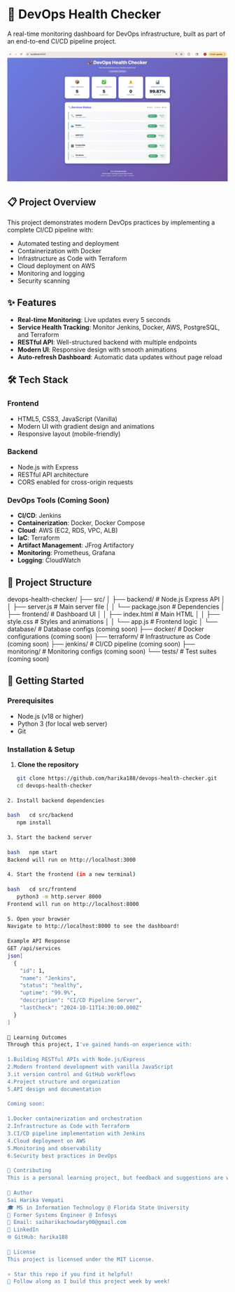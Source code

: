 # 🚀 DevOps Health Checker

A real-time monitoring dashboard for DevOps infrastructure, built as part of an end-to-end CI/CD pipeline project.

![Dashboard](screenshots/dashboard-screenshot.png)

## 📋 Project Overview

This project demonstrates modern DevOps practices by implementing a complete CI/CD pipeline with:
- Automated testing and deployment
- Containerization with Docker
- Infrastructure as Code with Terraform
- Cloud deployment on AWS
- Monitoring and logging
- Security scanning

## ✨ Features

- **Real-time Monitoring**: Live updates every 5 seconds
- **Service Health Tracking**: Monitor Jenkins, Docker, AWS, PostgreSQL, and Terraform
- **RESTful API**: Well-structured backend with multiple endpoints
- **Modern UI**: Responsive design with smooth animations
- **Auto-refresh Dashboard**: Automatic data updates without page reload

## 🛠️ Tech Stack

### Frontend
- HTML5, CSS3, JavaScript (Vanilla)
- Modern UI with gradient design and animations
- Responsive layout (mobile-friendly)

### Backend
- Node.js with Express
- RESTful API architecture
- CORS enabled for cross-origin requests

### DevOps Tools (Coming Soon)
- **CI/CD**: Jenkins
- **Containerization**: Docker, Docker Compose
- **Cloud**: AWS (EC2, RDS, VPC, ALB)
- **IaC**: Terraform
- **Artifact Management**: JFrog Artifactory
- **Monitoring**: Prometheus, Grafana
- **Logging**: CloudWatch

## 📂 Project Structure 

devops-health-checker/
├── src/
│   ├── backend/          # Node.js Express API
│   │   ├── server.js     # Main server file
│   │   └── package.json  # Dependencies
│   ├── frontend/         # Dashboard UI
│   │   ├── index.html    # Main HTML
│   │   ├── style.css     # Styles and animations
│   │   └── app.js        # Frontend logic
│   └── database/         # Database configs (coming soon)
├── docker/               # Docker configurations (coming soon)
├── terraform/            # Infrastructure as Code (coming soon)
├── jenkins/              # CI/CD pipeline (coming soon)
├── monitoring/           # Monitoring configs (coming soon)
└── tests/                # Test suites (coming soon)

## 🚀 Getting Started

### Prerequisites
- Node.js (v18 or higher)
- Python 3 (for local web server)
- Git

### Installation & Setup

1. **Clone the repository**
```bash
   git clone https://github.com/harika188/devops-health-checker.git
   cd devops-health-checker

2. Install backend dependencies

bash   cd src/backend
   npm install

3. Start the backend server

bash   npm start
Backend will run on http://localhost:3000

4. Start the frontend (in a new terminal)

bash   cd src/frontend
   python3 -m http.server 8000
Frontend will run on http://localhost:8000

5. Open your browser
Navigate to http://localhost:8000 to see the dashboard!

Example API Response
GET /api/services
json[
  {
    "id": 1,
    "name": "Jenkins",
    "status": "healthy",
    "uptime": "99.9%",
    "description": "CI/CD Pipeline Server",
    "lastCheck": "2024-10-11T14:30:00.000Z"
  }
]

🎯 Learning Outcomes
Through this project, I've gained hands-on experience with:

1.Building RESTful APIs with Node.js/Express
2.Modern frontend development with vanilla JavaScript
3.it version control and GitHub workflows
4.Project structure and organization
5.API design and documentation

Coming soon:

1.Docker containerization and orchestration
2.Infrastructure as Code with Terraform
3.CI/CD pipeline implementation with Jenkins
4.Cloud deployment on AWS
5.Monitoring and observability
6.Security best practices in DevOps

🤝 Contributing
This is a personal learning project, but feedback and suggestions are welcome!

👤 Author
Sai Harika Vempati
🎓 MS in Information Technology @ Florida State University
💼 Former Systems Engineer @ Infosys
📧 Email: saiharikachowdary00@gmail.com
💼 LinkedIn
🌐 GitHub: harika188

📄 License
This project is licensed under the MIT License.

⭐ Star this repo if you find it helpful!
📝 Follow along as I build this project week by week!

